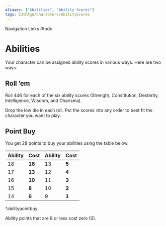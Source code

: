 ```yaml
---
aliases: ["Abilities", "Ability Scores"]
tags: 13thAge/Characters/AbilityScores
---
```


Navigation Links
#todo 

# Abilities
Your character can be assigned ability scores in various ways. Here are two ways.

## Roll ’em
Roll 4d6 for each of the six ability scores (Strength, Constitution, Dexterity, Intelligence, Wisdom, and Charisma). 

Drop the low die in each roll. Put the scores into any order to best fit the character you want to play.

## Point Buy
You get 28 points to buy your abilities using the table below.

| Ability | __Cost__ | Ability | __Cost__ |
| ------- | ---- | ------- | ---- |
| 18      | __16__   |   13      |  __5__    |
| 17      | __13__   |   12      |  __4__    |
| 16      | __10__   |   11      |   __3__   |
| 15      | __8__    |   10      |   __2__   |
| 14      | __6__    |   9      |  __1__    |
^abilitypointbuy

Ability points that are 8 or less cost zero (0).
